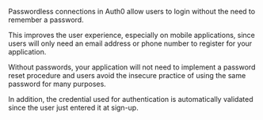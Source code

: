 Passwordless connections in Auth0 allow users to login without the need to remember a password.

This improves the user experience, especially on mobile applications, since users will only need an email address or phone number to register for your application.

Without passwords, your application will not need to implement a password reset procedure and users avoid the insecure practice of using the same password for many purposes.

In addition, the credential used for authentication is automatically validated since the user just entered it at sign-up.
